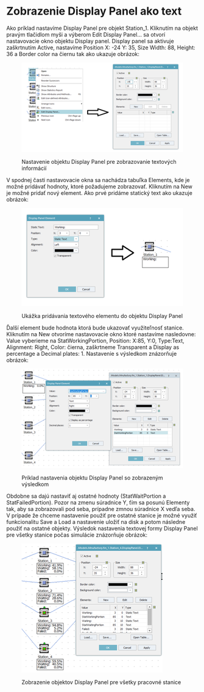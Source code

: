 # Zobrazenie Display Panel ako text

Ako príklad nastavíme Display Panel pre objekt Station\_1. Kliknutím na objekt pravým tlačidlom myši a výberom Edit Display Panel… sa otvorí nastavovacie okno objektu Display panel. Display panel sa aktivuje zaškrtnutím Active, nastavíme Position X: -24 Y: 35, Size Width: 88, Height: 36 a Border color na čiernu tak ako ukazuje obrázok:

<figure><img src="../.gitbook/assets/nastavenie_display_panel.png" alt=""><figcaption><p>Nastavenie objektu Display Panel pre zobrazovanie textových informácií</p></figcaption></figure>

V spodnej časti nastavovacie okna sa nachádza tabuľka Elements, kde je možné pridávať hodnoty, ktoré požadujeme zobrazovať. Kliknutím na New je možné pridať nový element. Ako prvé pridáme statický text ako ukazuje obrázok:

<figure><img src="../.gitbook/assets/text_element_dp.png" alt=""><figcaption><p>Ukážka pridávania textového elementu do objektu Display Panel</p></figcaption></figure>

Ďalší element bude hodnota ktorá bude ukazovať využiteľnosť stanice. Kliknutím na New otvoríme nastavovacie okno ktoré nastavíme nasledovne: Value vyberieme na StatWorkingPortion, Position: X:85, Y:0, Type:Text, Alignment: Right, Color: čierna, zaškrtneme Transparent a Display as percentage a Decimal plates: 1. Nastavenie s výsledkom znázorňuje obrázok:

<figure><img src="../.gitbook/assets/nastavenie_dp_zobrazenie_v.png" alt=""><figcaption><p>Príklad nastavenia objektu Display Panel so zobrazeným výsledkom</p></figcaption></figure>

Obdobne sa dajú nastaviť aj ostatné hodnoty (StatWaitPortion a StatFailedPortion). Pozor na zmenu súradnice Y, ťím sa posunú Elementy tak, aby sa zobrazovali pod seba, prípadne zmnou súradnice X vedľa seba. V prípade že chceme nastavenie použiť pre ostatné stanice je možné využiť funkcionalitu Save a Load a nastavenie uložiť na disk a potom následne použiť na ostatné objekty. Výsledok nastavenia textovej formy Display Panel pre všetky stanice počas simulácie znázorňuje obrázok:

<figure><img src="../.gitbook/assets/dp_vsetky_stanice.png" alt=""><figcaption><p>Zobrazenie objektov Display Panel pre všetky pracovné stanice</p></figcaption></figure>

